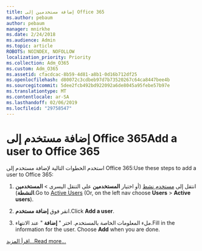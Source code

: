 ```yaml
---
title: إضافة مستخدمين إلى Office 365
ms.author: pebaum
author: pebaum
manager: mnirkhe
ms.date: 2/24/2018
ms.audience: Admin
ms.topic: article
ROBOTS: NOINDEX, NOFOLLOW
localization_priority: Priority
ms.collection: Adm_O365
ms.custom: Adm_O365
ms.assetid: cfacdcac-8b59-4d81-a8b1-0d16b712df25
ms.openlocfilehash: d80072c3cdbeb97d7b73520267c64ca8447bee4b
ms.sourcegitcommit: 5dee2fcb492bd922092a6de8045a95febe57b97e
ms.translationtype: MT
ms.contentlocale: ar-SA
ms.lasthandoff: 02/06/2019
ms.locfileid: "29758547"
---
```

# <a name="add-a-user-to-office-365"></a><span data-ttu-id="a9bfe-102">إضافة مستخدم إلى Office 365</span><span class="sxs-lookup"><span data-stu-id="a9bfe-102">Add a user to Office 365</span></span>

<span data-ttu-id="a9bfe-103">استخدم الخطوات التالية لإضافة مستخدم إلى Office 365:</span><span class="sxs-lookup"><span data-stu-id="a9bfe-103">Use these steps to add a user to Office 365:</span></span>
  
1. <span data-ttu-id="a9bfe-104">انتقل إلى [مستخدم نشط](https://admin.microsoft.com/Adminportal/Home?source=applauncher#/users) (أو اختيار **المستخدمين** على التنقل اليسرى \> **المستخدمين النشطة**).</span><span class="sxs-lookup"><span data-stu-id="a9bfe-104">Go to [Active Users](https://admin.microsoft.com/Adminportal/Home?source=applauncher#/users) (Or, on the left nav choose **Users** \> **Active users**).</span></span>
    
2. <span data-ttu-id="a9bfe-105">انقر فوق **إضافة مستخدم**.</span><span class="sxs-lookup"><span data-stu-id="a9bfe-105">Click **Add a user**.</span></span>
    
3. <span data-ttu-id="a9bfe-p101">ملء المعلومات الخاصة بالمستخدم. اختر " **إضافة** " عند الانتهاء.</span><span class="sxs-lookup"><span data-stu-id="a9bfe-p101">Fill in the information for the user. Choose **Add** when you are done.</span></span> 
    
[<span data-ttu-id="a9bfe-108">اقرأ المزيد...</span><span class="sxs-lookup"><span data-stu-id="a9bfe-108">Read more...</span></span>](https://support.office.com/article/1970f7d6-03b5-442f-b385-5880b9c256ec)
  

